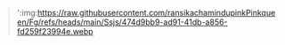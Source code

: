 > ':img:https://raw.githubusercontent.com/ransikachamindupinkPinkqueen/Fg/refs/heads/main/Ssjs/474d9bb9-ad91-41db-a856-fd259f23994e.webp
